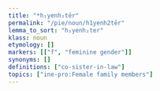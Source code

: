 ```yaml
---
title: "*h₁yenh₂tēr"
permalink: "/pie/noun/h1yenh2tēr"
lemma_to_sort: "h₁yenh₂ter"
klass: noun
etymology: []
markers: [["f", "feminine gender"]]
synonyms: []
definitions: ["co-sister-in-law"]
topics: ["ine-pro:Female family members"]
---
```

